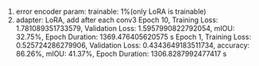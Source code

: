 1. error encoder param: trainable: 1%(only LoRA is trainable)
2. adapter: LoRA, add after each conv3
Epoch 10, Training Loss: 1.781089351733579, Validation Loss: 1.5957990822792054, mIOU: 32.75%, Epoch Duration: 1369.476405620575 s
Epoch 1, Training Loss: 0.525724286279906, Validation Loss: 0.4343649183511734, accuracy: 86.26%, mIOU: 41.37%, Epoch Duration: 1306.8287992477417 s